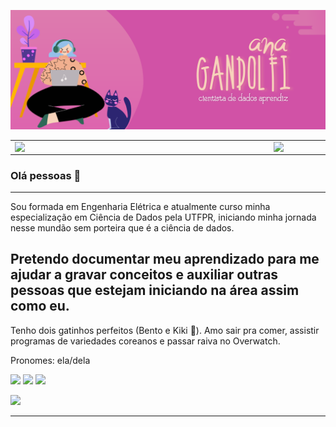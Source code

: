 

<!--
**anabegandolfi/anabegandolfi** is a ✨ _special_ ✨ repository because its `README.md` (this file) appears on your GitHub profile.

Here are some ideas to get you started:

- 🔭 I’m currently working on ...
- 🌱 I’m currently learning ...
- 👯 I’m looking to collaborate on ...
- 🤔 I’m looking for help with ...
- 💬 Ask me about ...
- 📫 How to reach me: ...
- 😄 Pronouns: ...
- ⚡ Fun fact: ...
-->

![Hi there](/anagandolfi.png)

<center>
<table>
    <tr>
        <td><img width="400px" align="left" src="https://github-readme-stats.vercel.app/api/top-langs/?username=anabegandolfi&hide=html&layout=compact&theme=synthwave" /></td>
        <td><img width="495px" align="left" src="https://github-readme-stats.vercel.app/api?username=anabegandolfi&theme=synthwave"/></td>
    </tr>   
</table>
</center> 

### Olá pessoas 🤙

---
Sou formada em Engenharia Elétrica e atualmente curso minha especialização em Ciência de Dados pela UTFPR, iniciando minha jornada nesse mundão sem porteira que é a ciência de dados.

Pretendo documentar meu aprendizado para me ajudar a gravar conceitos e auxiliar outras pessoas que estejam iniciando na área assim como eu.
---
Tenho dois gatinhos perfeitos (Bento e Kiki 💟). Amo sair pra comer, assistir programas de variedades coreanos e passar raiva no Overwatch.

Pronomes: ela/dela

<!-- Icons made by Freepik. You can get them at https://www.flaticon.com/authors/freepik -->

<a href="https://www.linkedin.com/in/ana-beatriz-gandolfi-4104362b"><img src="https://github.com/anabegandolfi/anabegandolfi/linkedin.png" width="16"></img></a>
<a href="https://www.instagram.com/anabegandolfi"><img src="https://github.com/anabegandolfi/anabegandolfi/instagram.png" width="16"></img></a>
<a href="https://twitter.com/anabegandolfi"><img src="https://github.com/anabegandolfi/anabegandolfi/twitter.png" width="16"></img></a>

<!-- Mail icon made by Pixer perfect. You can get them at https://www.flaticon.com/authors/pixel-perfect -->

<a href="mailto:anabiagandolfi@gmail.com"><img src="https://github.com/anabegandolfi/anabegandolfi/gmail.png" width="16"></img></a>

---

